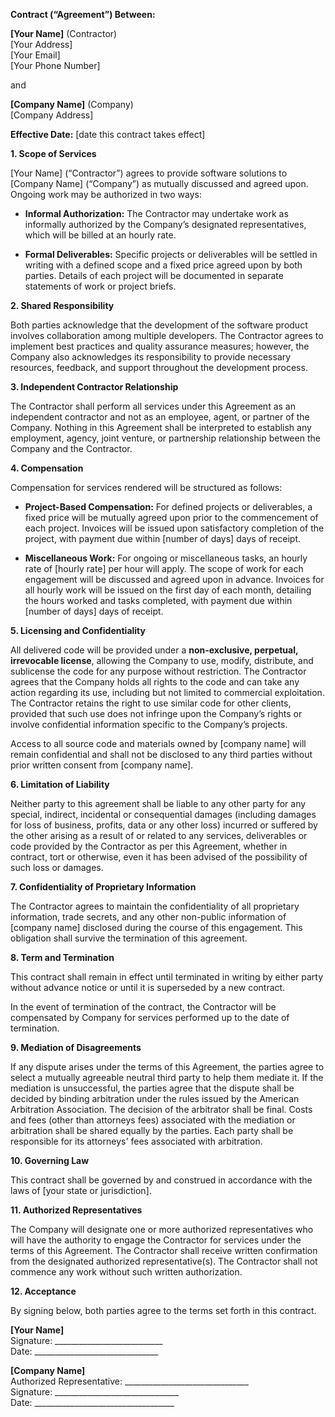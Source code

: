 **Contract (“Agreement”) Between:**

**[Your Name]** (Contractor)<br>
[Your Address]<br>
[Your Email]<br>
[Your Phone Number]

and

**[Company Name]** (Company)<br>
[Company Address]

**Effective Date:** [date this contract takes effect]

**1. Scope of Services**

[Your Name] (“Contractor”) agrees to provide software solutions to [Company Name] (“Company”) as mutually discussed and agreed upon. Ongoing work may be authorized in two ways:

- **Informal Authorization:** The Contractor may undertake work as informally authorized by the Company’s designated representatives, which will be billed at an hourly rate.

- **Formal Deliverables:** Specific projects or deliverables will be settled in writing with a defined scope and a fixed price agreed upon by both parties. Details of each project will be documented in separate statements of work or project briefs.

**2. Shared Responsibility**

Both parties acknowledge that the development of the software product involves collaboration among multiple developers. The Contractor agrees to implement best practices and quality assurance measures; however, the Company also acknowledges its responsibility to provide necessary resources, feedback, and support throughout the development process.

**3. Independent Contractor Relationship**

The Contractor shall perform all services under this Agreement as an independent contractor and not as an employee, agent, or partner of the Company. Nothing in this Agreement shall be interpreted to establish any employment, agency, joint venture, or partnership relationship between the Company and the Contractor.

**4. Compensation**

Compensation for services rendered will be structured as follows:

- **Project-Based Compensation:** For defined projects or deliverables, a fixed price will be mutually agreed upon prior to the commencement of each project. Invoices will be issued upon satisfactory completion of the project, with payment due within [number of days] days of receipt.

- **Miscellaneous Work:** For ongoing or miscellaneous tasks, an hourly rate of [hourly rate] per hour will apply. The scope of work for each engagement will be discussed and agreed upon in advance. Invoices for all hourly work will be issued on the first day of each month, detailing the hours worked and tasks completed, with payment due within [number of days] days of receipt.

**5. Licensing and Confidentiality**

All delivered code will be provided under a **non-exclusive, perpetual, irrevocable license**, allowing the Company to use, modify, distribute, and sublicense the code for any purpose without restriction. The Contractor agrees that the Company holds all rights to the code and can take any action regarding its use, including but not limited to commercial exploitation. The Contractor retains the right to use similar code for other clients, provided that such use does not infringe upon the Company’s rights or involve confidential information specific to the Company’s projects.

Access to all source code and materials owned by [company name] will remain confidential and shall not be disclosed to any third parties without prior written consent from [company name].

**6. Limitation of Liability**

Neither party to this agreement shall be liable to any other party for any special, indirect, incidental or consequential damages (including damages for loss of business, profits, data or any other loss) incurred or suffered by the other arising as a result of or related to any services, deliverables or code provided by the Contractor as per this Agreement, whether in contract, tort or otherwise, even it has been advised of the possibility of such loss or damages.

**7. Confidentiality of Proprietary Information**

The Contractor agrees to maintain the confidentiality of all proprietary information, trade secrets, and any other non-public information of [company name] disclosed during the course of this engagement. This obligation shall survive the termination of this agreement.

**8. Term and Termination**

This contract shall remain in effect until terminated in writing by either party without advance notice or until it is superseded by a new contract.

In the event of termination of the contract, the Contractor will be compensated by Company for services performed up to the date of termination.

**9. Mediation of Disagreements**

If any dispute arises under the terms of this Agreement, the parties agree to select a mutually agreeable neutral third party to help them mediate it. If the mediation is unsuccessful, the parties agree that the dispute shall be decided by binding arbitration under the rules issued by the American Arbitration Association. The decision of the arbitrator shall be final. Costs and fees (other than attorneys fees) associated with the mediation or arbitration shall be shared equally by the parties. Each party shall be responsible for its attorneys' fees associated with arbitration.

**10. Governing Law**

This contract shall be governed by and construed in accordance with the laws of [your state or jurisdiction].

**11. Authorized Representatives**

The Company will designate one or more authorized representatives who will have the authority to engage the Contractor for services under the terms of this Agreement. The Contractor shall receive written confirmation from the designated authorized representative(s). The Contractor shall not commence any work without such written authorization.

**12. Acceptance**

By signing below, both parties agree to the terms set forth in this contract.

**[Your Name]**<br>
Signature: ___________________________<br>
Date: _______________________________

**[Company Name]**<br>
Authorized Representative: _______________________________<br>
Signature: _______________________________<br>
Date: ___________________________________